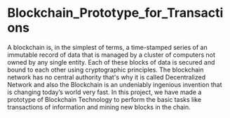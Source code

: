 # Blockchain_Prototype_for_Transactions
A blockchain is, in the simplest of terms, a time-stamped series of an immutable record of data that is managed by a cluster of computers not owned by any single entity. Each of these blocks of data is secured and bound to each other using cryptographic principles. The blockchain network has no central authority that's why it is called Decentralized Network and also the Blockchain is an undeniably ingenious invention that is changing today’s world very fast.  In this project, we  have made a prototype of  Blockchain Technology to perform the basic tasks like transactions of information and mining new blocks in the chain.
